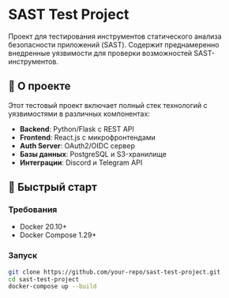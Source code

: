 # SAST Test Project

Проект для тестирования инструментов статического анализа безопасности приложений (SAST). Содержит преднамеренно внедренные уязвимости для проверки возможностей SAST-инструментов.

## 📌 О проекте

Этот тестовый проект включает полный стек технологий с уязвимостями в различных компонентах:

- **Backend**: Python/Flask с REST API
- **Frontend**: React.js с микрофронтендами
- **Auth Server**: OAuth2/OIDC сервер
- **Базы данных**: PostgreSQL и S3-хранилище
- **Интеграции**: Discord и Telegram API

## 🚀 Быстрый старт

### Требования
- Docker 20.10+
- Docker Compose 1.29+

### Запуск
```bash
git clone https://github.com/your-repo/sast-test-project.git
cd sast-test-project
docker-compose up --build
